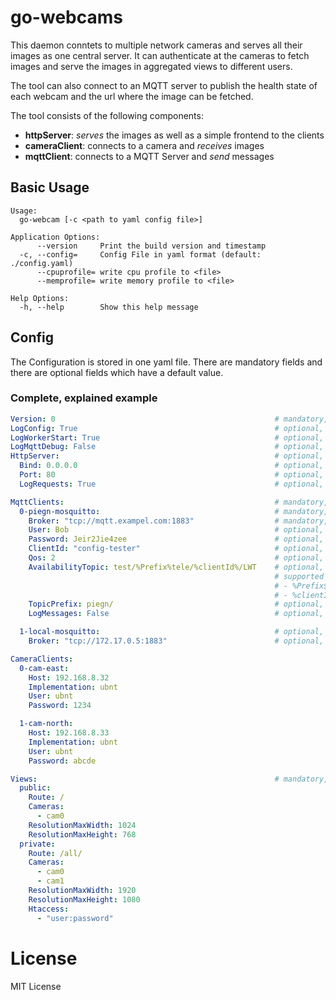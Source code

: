 # go-webcams

This daemon conntets to multiple network cameras and serves all their
images as one central server. It can authenticate at the cameras to fetch images
and serve the images in aggregated views to different users.

The tool can also connect to an MQTT server to publish the health state of each webcam
and the url where the image can be fetched.

The tool consists of the following components:
* **httpServer**: *serves* the images as well as a simple frontend to the clients
* **cameraClient**: connects to a camera and *receives* images
* **mqttClient**: connects to a MQTT Server and *send* messages

## Basic Usage
```
Usage:
  go-webcam [-c <path to yaml config file>]

Application Options:
      --version     Print the build version and timestamp
  -c, --config=     Config File in yaml format (default: ./config.yaml)
      --cpuprofile= write cpu profile to <file>
      --memprofile= write memory profile to <file>

Help Options:
  -h, --help        Show this help message
```

## Config
The Configuration is stored in one yaml file. There are mandatory fields and there are optional fields which
have a default value. 

### Complete, explained example

```yaml
Version: 0                                                 # mandatory, version is always 0 (reserved for later use)
LogConfig: True                                            # optional, default False, outputs the configuration including defaults on startup
LogWorkerStart: True                                       # optional, default False, write log for starting / stoping of workers
LogMqttDebug: False                                        # optional, default False, enable debug output of the mqtt module
HttpServer:                                                # optional, default Disabled, start the http server
  Bind: 0.0.0.0                                            # optional, default ::1 (ipv6 loopback)
  Port: 80                                                 # optional, default 8042
  LogRequests: True                                        # optional, default False, log all requests to stdout

MqttClients:                                               # mandatory, a list of MQTT servers to connect to
  0-piegn-mosquitto:                                       # mandatory, an arbitrary name used in log outputs and for reference in the converters section
    Broker: "tcp://mqtt.exampel.com:1883"                  # mandatory, the address / port of the server
    User: Bob                                              # optional, if given used for login
    Password: Jeir2Jie4zee                                 # optional, if given used for login
    ClientId: "config-tester"                              # optional, default go-mqtt-to-influx, client-id sent to the server
    Qos: 2                                                 # optional, default 0, QOS-level used for subscriptions
    AvailabilityTopic: test/%Prefix%tele/%clientId%/LWT    # optional, if given, a message with Online/Offline will be published on connect/disconnect
                                                           # supported placeholders:
                                                           # - %Prefix$   : as specified in this config section
                                                           # - %clientId% : as specified in this config section
    TopicPrefix: piegn/                                    # optional, default empty
    LogMessages: False                                     # optional, default False, logs all received messages

  1-local-mosquitto:                                       # optional, a second MQTT erver
    Broker: "tcp://172.17.0.5:1883"                        # optional, the second MQTT servers broker...

CameraClients:
  0-cam-east:
    Host: 192.168.8.32
    Implementation: ubnt
    User: ubnt
    Password: 1234

  1-cam-north:
    Host: 192.168.8.33
    Implementation: ubnt
    User: ubnt
    Password: abcde

Views:                                                     # mandatory, a list of Views that shall be available
  public:
    Route: /
    Cameras:
      - cam0
    ResolutionMaxWidth: 1024
    ResolutionMaxHeight: 768
  private:
    Route: /all/
    Cameras:
      - cam0
      - cam1
    ResolutionMaxWidth: 1920
    ResolutionMaxHeight: 1080
    Htaccess:
      - "user:password"
```  

# License
MIT License